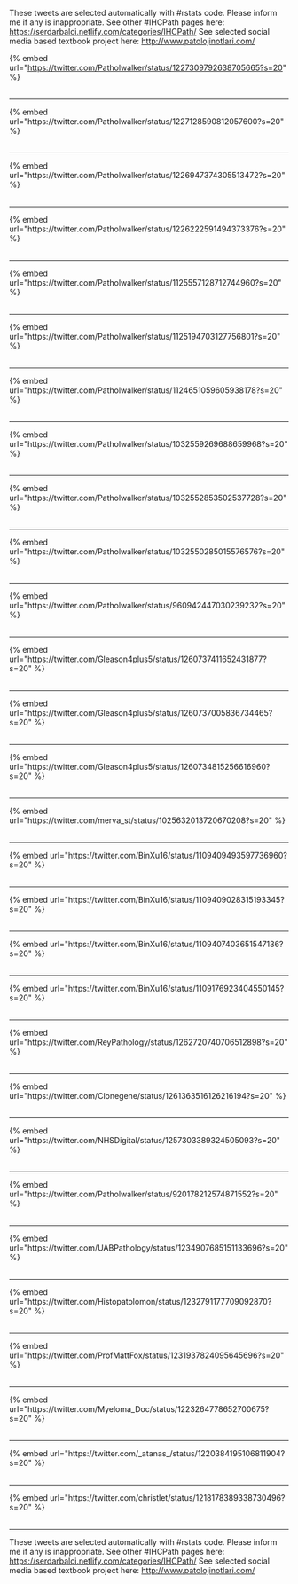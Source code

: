 

These tweets are selected automatically with #rstats code. Please inform me if any is inappropriate.
See other #IHCPath pages here: https://serdarbalci.netlify.com/categories/IHCPath/ 
See selected social media based textbook project here: http://www.patolojinotlari.com/

{% embed url="https://twitter.com/Patholwalker/status/1227309792638705665?s=20" %}<br>
<br>
<hr>
{% embed url="https://twitter.com/Patholwalker/status/1227128590812057600?s=20" %}<br>
<br>
<hr>
{% embed url="https://twitter.com/Patholwalker/status/1226947374305513472?s=20" %}<br>
<br>
<hr>
{% embed url="https://twitter.com/Patholwalker/status/1226222591494373376?s=20" %}<br>
<br>
<hr>
{% embed url="https://twitter.com/Patholwalker/status/1125557128712744960?s=20" %}<br>
<br>
<hr>
{% embed url="https://twitter.com/Patholwalker/status/1125194703127756801?s=20" %}<br>
<br>
<hr>
{% embed url="https://twitter.com/Patholwalker/status/1124651059605938178?s=20" %}<br>
<br>
<hr>
{% embed url="https://twitter.com/Patholwalker/status/1032559269688659968?s=20" %}<br>
<br>
<hr>
{% embed url="https://twitter.com/Patholwalker/status/1032552853502537728?s=20" %}<br>
<br>
<hr>
{% embed url="https://twitter.com/Patholwalker/status/1032550285015576576?s=20" %}<br>
<br>
<hr>
{% embed url="https://twitter.com/Patholwalker/status/960942447030239232?s=20" %}<br>
<br>
<hr>
{% embed url="https://twitter.com/Gleason4plus5/status/1260737411652431877?s=20" %}<br>
<br>
<hr>
{% embed url="https://twitter.com/Gleason4plus5/status/1260737005836734465?s=20" %}<br>
<br>
<hr>
{% embed url="https://twitter.com/Gleason4plus5/status/1260734815256616960?s=20" %}<br>
<br>
<hr>
{% embed url="https://twitter.com/merva_st/status/1025632013720670208?s=20" %}<br>
<br>
<hr>
{% embed url="https://twitter.com/BinXu16/status/1109409493597736960?s=20" %}<br>
<br>
<hr>
{% embed url="https://twitter.com/BinXu16/status/1109409028315193345?s=20" %}<br>
<br>
<hr>
{% embed url="https://twitter.com/BinXu16/status/1109407403651547136?s=20" %}<br>
<br>
<hr>
{% embed url="https://twitter.com/BinXu16/status/1109176923404550145?s=20" %}<br>
<br>
<hr>
{% embed url="https://twitter.com/ReyPathology/status/1262720740706512898?s=20" %}<br>
<br>
<hr>
{% embed url="https://twitter.com/Clonegene/status/1261363516126216194?s=20" %}<br>
<br>
<hr>
{% embed url="https://twitter.com/NHSDigital/status/1257303389324505093?s=20" %}<br>
<br>
<hr>
{% embed url="https://twitter.com/Patholwalker/status/920178212574871552?s=20" %}<br>
<br>
<hr>
{% embed url="https://twitter.com/UABPathology/status/1234907685151133696?s=20" %}<br>
<br>
<hr>
{% embed url="https://twitter.com/Histopatolomon/status/1232791177709092870?s=20" %}<br>
<br>
<hr>
{% embed url="https://twitter.com/ProfMattFox/status/1231937824095645696?s=20" %}<br>
<br>
<hr>
{% embed url="https://twitter.com/Myeloma_Doc/status/1223264778652700675?s=20" %}<br>
<br>
<hr>
{% embed url="https://twitter.com/_atanas_/status/1220384195106811904?s=20" %}<br>
<br>
<hr>
{% embed url="https://twitter.com/christlet/status/1218178389338730496?s=20" %}<br>
<br>
<hr>


These tweets are selected automatically with #rstats code. Please inform me if any is inappropriate.
See other #IHCPath pages here: https://serdarbalci.netlify.com/categories/IHCPath/ 
See selected social media based textbook project here: http://www.patolojinotlari.com/
